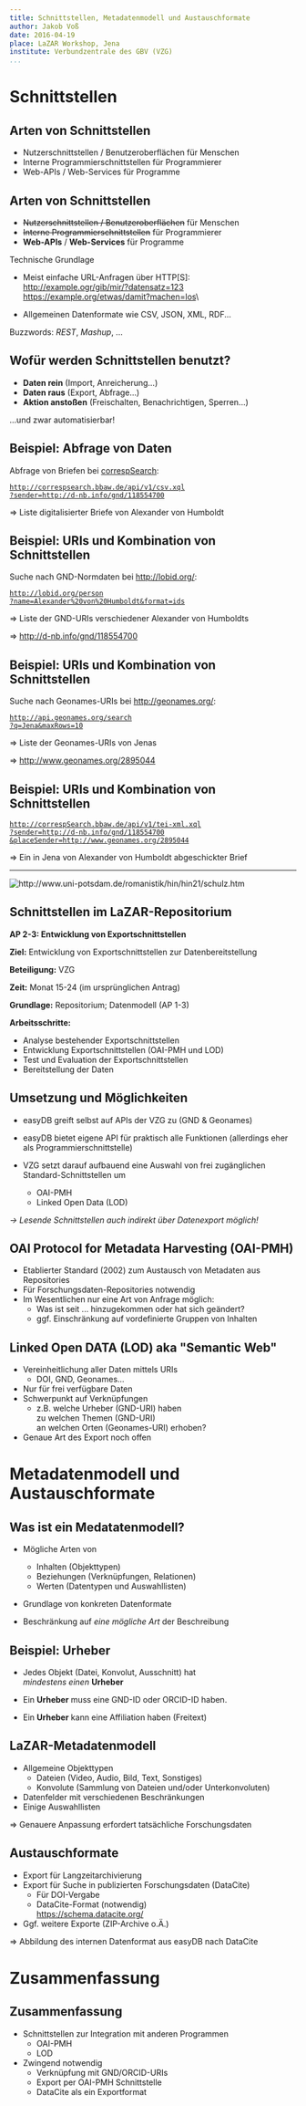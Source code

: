 ```yaml
---
title: Schnittstellen, Metadatenmodell und Austauschformate
author: Jakob Voß
date: 2016-04-19
place: LaZAR Workshop, Jena
institute: Verbundzentrale des GBV (VZG)
...
```


# Schnittstellen

## Arten von Schnittstellen

* Nutzerschnittstellen / Benutzeroberflächen für Menschen
* Interne Programmierschnittstellen für Programmierer
* Web-APIs / Web-Services für Programme

## Arten von Schnittstellen

* ~~Nutzerschnittstellen / Benutzeroberflächen~~ für Menschen
* ~~Interne Programmierschnittstellen~~ für Programmierer
* **Web-APIs** / **Web-Services** für Programme

Technische Grundlage

* Meist einfache URL-Anfragen über HTTP[S]:\
  <http://example.ogr/gib/mir/?datensatz=123>\
  <https://example.org/etwas/damit?machen=los>\

* Allgemeinen Datenformate wie CSV, JSON, XML, RDF...

Buzzwords: *REST*, *Mashup*, ...

## Wofür werden Schnittstellen benutzt?

* **Daten rein** (Import, Anreicherung...)
* **Daten raus** (Export, Abfrage...)
* **Aktion anstoßen** (Freischalten, Benachrichtigen, Sperren...)

...und zwar automatisierbar!

## Beispiel: Abfrage von Daten

Abfrage von Briefen bei [correspSearch](http://correspsearch.bbaw.de/):

[`http://correspsearch.bbaw.de/api/v1/csv.xql`\
`?sender=http://d-nb.info/gnd/118554700`](http://correspsearch.bbaw.de/api/v1/csv.xql?sender=http://d-nb.info/gnd/118554700)

$\Rightarrow$ Liste digitalisierter Briefe von Alexander von Humboldt

## Beispiel: URIs und Kombination von Schnittstellen

Suche nach GND-Normdaten bei <http://lobid.org/>:

[`http://lobid.org/person`\
`?name=Alexander%20von%20Humboldt&format=ids`](http://lobid.org/person?name=Alexander%20von%20Humboldt&format=ids)

$\Rightarrow$ Liste der GND-URIs verschiedener Alexander von Humboldts

$\Rightarrow$ <http://d-nb.info/gnd/118554700>

## Beispiel: URIs und Kombination von Schnittstellen

Suche nach Geonames-URIs bei <http://geonames.org/>:

[`http://api.geonames.org/search`\
`?q=Jena&maxRows=10`](http://api.geonames.org/search?q=jena&maxRows=10&username=demo)

$\Rightarrow$ Liste der Geonames-URIs von Jenas

$\Rightarrow$ <http://www.geonames.org/2895044>

## Beispiel: URIs und Kombination von Schnittstellen

[`http://correspSearch.bbaw.de/api/v1/tei-xml.xql`\
`?sender=http://d-nb.info/gnd/118554700`\
`&placeSender=http://www.geonames.org/2895044`](http://correspSearch.bbaw.de/api/v1/tei-xml.xql?sender=http://d-nb.info/gnd/118554700&placeSender=http://www.geonames.org/2895044)

$\Rightarrow$ Ein in Jena von Alexander von Humboldt abgeschickter Brief

---

![<http://www.uni-potsdam.de/romanistik/hin/hin21/schulz.htm>](brief.png)

## Schnittstellen im LaZAR-Repositorium

**AP 2-3: Entwicklung von Exportschnittstellen**

**Ziel:** Entwicklung von Exportschnittstellen zur Datenbereitstellung

**Beteiligung:** VZG

**Zeit:** Monat 15-24 (im ursprünglichen Antrag)

**Grundlage:** Repositorium; Datenmodell (AP 1-3)

**Arbeitsschritte:**

* Analyse bestehender Exportschnittstellen
* Entwicklung Exportschnittstellen (OAI-PMH und LOD)
* Test und Evaluation der Exportschnittstellen
* Bereitstellung der Daten

## Umsetzung und Möglichkeiten

* easyDB greift selbst auf APIs der VZG zu (GND & Geonames)

* easyDB bietet eigene API für praktisch alle Funktionen
  (allerdings eher als Programmierschnittstelle)

* VZG setzt darauf aufbauend eine Auswahl von frei zugänglichen 
  Standard-Schnittstellen um
    * OAI-PMH
    * Linked Open Data (LOD)

*$\rightarrow$ Lesende Schnittstellen auch indirekt über Datenexport möglich!*

## OAI Protocol for Metadata Harvesting (OAI-PMH)

* Etablierter Standard (2002) zum Austausch von Metadaten aus Repositories
* Für Forschungsdaten-Repositories notwendig
* Im Wesentlichen nur eine Art von Anfrage möglich:
    * Was ist seit ... hinzugekommen oder hat sich geändert?
    * ggf. Einschränkung auf vordefinierte Gruppen von Inhalten
    
## Linked Open DATA (LOD) aka "Semantic Web"

* Vereinheitlichung aller Daten mittels URIs
    * DOI, GND, Geonames... 
* Nur für frei verfügbare Daten
* Schwerpunkt auf Verknüpfungen
    * z.B. welche Urheber (GND-URI) haben\
      zu welchen Themen (GND-URI)\
      an welchen Orten (Geonames-URI) erhoben?
* Genaue Art des Export noch offen

# Metadatenmodell und Austauschformate

## Was ist ein Medatatenmodell?

* Mögliche Arten von 
    * Inhalten (Objekttypen)
    * Beziehungen (Verknüpfungen, Relationen)
    * Werten (Datentypen und Auswahllisten)

* Grundlage von konkreten Datenformate

* Beschränkung auf *eine mögliche Art* der Beschreibung

## Beispiel: Urheber 

* Jedes Objekt (Datei, Konvolut, Ausschnitt) hat\
  *mindestens einen* **Urheber**

* Ein **Urheber** muss eine GND-ID oder ORCID-ID haben.

* Ein **Urheber** kann eine Affiliation haben (Freitext)

## LaZAR-Metadatenmodell

* Allgemeine Objekttypen
    * Dateien (Video, Audio, Bild, Text, Sonstiges)
    * Konvolute (Sammlung von Dateien und/oder Unterkonvoluten)
* Datenfelder mit verschiedenen Beschränkungen
* Einige Auswahllisten

$\Rightarrow$ Genauere Anpassung erfordert tatsächliche Forschungsdaten

## Austauschformate

* Export für Langzeitarchivierung
* Export für Suche in publizierten Forschungsdaten (DataCite)
    * Für DOI-Vergabe
    * DataCite-Format (notwendig)\
      <https://schema.datacite.org/>
* Ggf. weitere Exporte (ZIP-Archive o.Ä.)

$\Rightarrow$ Abbildung des internen Datenformat aus easyDB nach DataCite

# Zusammenfassung

## Zusammenfassung

* Schnittstellen zur Integration mit anderen Programmen
    * OAI-PMH
    * LOD
* Zwingend notwendig
    * Verknüpfung mit GND/ORCID-URIs
    * Export per OAI-PMH Schnittstelle
    * DataCite als ein Exportformat

